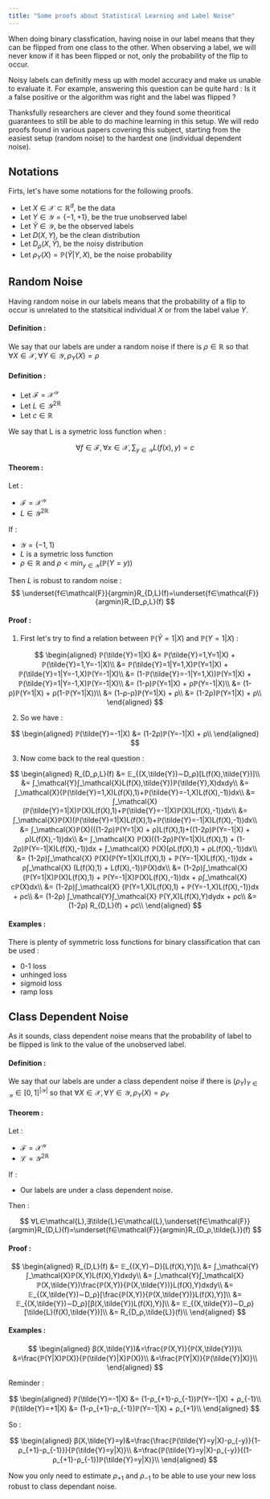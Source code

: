 ```yaml
---
title: "Some proofs about Statistical Learning and Label Noise"
---
```


When doing binary classfication, having noise in our label means that they can be flipped from one class to the other. When observing a label, we will never know if it has been flipped or not, only the probability of the flip to occur.

Noisy labels can definitly mess up with model accuracy and make us unable to evaluate it. For example, answering this question can be quite hard : Is it a false positive or the algorithm was right and the label was flipped ?

Thanksfully researchers are clever and they found some theoritical guarantees to still be able to do machine learning in this setup. We will redo proofs found in various papers covering this subject, starting from the easiest setup (random noise) to the hardest one (individual dependent noise).

<!--truncate-->

## Notations

Firts, let's have some notations for the following proofs.

- Let $X ∈ \mathcal{X} ⊂ ℝ^d$, be the data
- Let $Y ∈ \mathcal{Y} = \{-1,+1\}$, be the true unobserved label
- Let $\tilde{Y} ∈ \mathcal{Y}$, be the observed labels
- Let $D(X,Y)$, be the clean distribution
- Let $D_ρ(X,\tilde{Y})$, be the noisy distribution
- Let $ρ_Y(X) = ℙ(\tilde{Y}|Y,X)$, be the noise probability

## Random Noise

Having random noise in our labels means that the probability of a flip to occur is unrelated to the statsitical individual $X$ or from the label value $Y$.

#### Definition :

We say that our labels are under a random noise if there is $ρ∈ℝ$ so that $∀X∈\mathcal{X},∀Y∈\mathcal{Y}, ρ_Y(X)=ρ$

#### Definition :

* Let $\mathcal{F} = \mathcal{X}^{\mathcal{Y}}$
* Let $L∈\mathcal{Y^2}^{ℝ}$
* Let $c∈ℝ$

We say that L is a symetric loss function when :

$$
∀f∈\mathcal{F},∀x∈\mathcal{X},∑_{y∈\mathcal{Y}}L(f(x),y)=c
$$

#### Theorem :

Let :
* $\mathcal{F} = \mathcal{X}^{\mathcal{Y}}$
* $L∈\mathcal{Y^2}^{ℝ}$

If :
* $\mathcal{Y}=\{-1,1\}$
* $L$ is a symetric loss function
* $ρ∈ℝ$ and $ρ<min_{y∈\mathcal{Y}}(ℙ(Y=y))$

Then $L$ is robust to random noise :
$$
\underset{f∈\mathcal{F}}{argmin}R_{D,L}(f)=\underset{f∈\mathcal{F}}{argmin}R_{D_ρ,L}(f)
$$

#### Proof :

1. First let's try to find a relation between $ℙ(\tilde{Y}=1|X)$ and $ℙ(Y=1|X)$ :

$$
\begin{aligned}
ℙ(\tilde{Y}=1|X) &= ℙ(\tilde{Y}=1,Y=1|X) + ℙ(\tilde{Y}=1,Y=-1|X)\\
&= ℙ(\tilde{Y}=1|Y=1,X)ℙ(Y=1|X) + ℙ(\tilde{Y}=1|Y=-1,X)ℙ(Y=-1|X)\\
&= (1-ℙ(\tilde{Y}=-1|Y=1,X))ℙ(Y=1|X) + ℙ(\tilde{Y}=1|Y=-1,X)ℙ(Y=-1|X)\\
&= (1-ρ)ℙ(Y=1|X) + ρℙ(Y=-1|X)\\
&= (1-ρ)ℙ(Y=1|X) + ρ(1-ℙ(Y=1|X))\\
&= (1-ρ-ρ)ℙ(Y=1|X) + ρ\\
&= (1-2ρ)ℙ(Y=1|X) + ρ\\
\end{aligned}
$$

2. So we have :

$$
\begin{aligned}
ℙ(\tilde{Y}=-1|X) &= (1-2ρ)ℙ(Y=-1|X) + ρ\\
\end{aligned}
$$

3. Now come back to the real question :

$$
\begin{aligned}
R_{D_ρ,L}(f) &= 𝔼_{(X,\tilde{Y})∼D_ρ}[L(f(X),\tilde{Y})]\\
&= ∫_\mathcal{Y}∫_\mathcal{X}L(f(X),\tilde{Y})ℙ(\tilde{Y},X)dxdy\\
&= ∫_\mathcal{X}(ℙ(\tilde{Y}=1,X)L(f(X),1)+ℙ(\tilde{Y}=-1,X)L(f(X),-1))dx\\
&= ∫_\mathcal{X}(ℙ(\tilde{Y}=1|X)ℙ(X)L(f(X),1)+ℙ(\tilde{Y}=-1|X)ℙ(X)L(f(X),-1))dx\\
&= ∫_\mathcal{X}ℙ(X)(ℙ(\tilde{Y}=1|X)L(f(X),1)+ℙ(\tilde{Y}=-1|X)L(f(X),-1))dx\\
&= ∫_\mathcal{X}ℙ(X)(((1-2ρ)ℙ(Y=1|X) + ρ)L(f(X),1)+((1-2ρ)ℙ(Y=-1|X) + ρ)L(f(X),-1))dx\\
&= ∫_\mathcal{X} ℙ(X)((1-2ρ)ℙ(Y=1|X)L(f(X),1) + (1-2ρ)ℙ(Y=-1|X)L(f(X),-1))dx + ∫_\mathcal{X} ℙ(X)(ρL(f(X),1) + ρL(f(X),-1))dx\\
&= (1-2ρ)∫_\mathcal{X} ℙ(X)(ℙ(Y=1|X)L(f(X),1) + ℙ(Y=-1|X)L(f(X),-1))dx + ρ∫_\mathcal{X} (L(f(X),1) + L(f(X),-1))ℙ(X)dx\\
&= (1-2ρ)∫_\mathcal{X} (ℙ(Y=1|X)ℙ(X)L(f(X),1) + ℙ(Y=-1|X)ℙ(X)L(f(X),-1))dx + ρ∫_\mathcal{X} cℙ(X)dx\\
&= (1-2ρ)∫_\mathcal{X} (ℙ(Y=1,X)L(f(X),1) + ℙ(Y=-1,X)L(f(X),-1))dx + ρc\\
&= (1-2ρ) ∫_\mathcal{Y}∫_\mathcal{X} ℙ(Y,X)L(f(X),Y)dydx + ρc\\
&= (1-2ρ) R_{D,L}(f) + ρc\\
\end{aligned}
$$

#### Examples :

There is plenty of symmetric loss functions for binary classification that can be used :

* 0-1 loss
* unhinged loss
* sigmoid loss
* ramp loss

## Class Dependent Noise

As it sounds, class dependent noise means that the probability of label to be flipped is link to the value of the unobserved label.

#### Definition :

We say that our labels are under a class dependent noise if there is $(ρ_Y)_{Y∈\mathcal{Y}}∈[0,1]^{|\mathcal{Y}|}$ so that $∀X∈\mathcal{X},∀Y∈\mathcal{Y}, ρ_Y(X)=ρ_Y$

#### Theorem :

Let :
* $\mathcal{F} = \mathcal{X}^{\mathcal{Y}}$
* $\mathcal{L}=\mathcal{Y^2}^{ℝ}$

If :

* Our labels are under a class dependent noise.

Then :

$$
∀L∈\mathcal{L},∃\tilde{L}∈\mathcal{L},\underset{f∈\mathcal{F}}{argmin}R_{D,L}(f)=\underset{f∈\mathcal{F}}{argmin}R_{D_ρ,\tilde{L}}(f)
$$

#### Proof :

$$
\begin{aligned}
R_{D,L}(f) &= 𝔼_{(X,Y)∼D}[L(f(X),Y)]\\
&= ∫_\mathcal{Y}∫_\mathcal{X}ℙ(X,Y)L(f(X),Y)dxdy\\
&= ∫_\mathcal{Y}∫_\mathcal{X}ℙ(X,\tilde{Y})\frac{ℙ(X,Y)}{ℙ(X,\tilde{Y})}L(f(X),Y)dxdy\\
&= 𝔼_{(X,\tilde{Y})∼D_ρ}[\frac{ℙ(X,Y)}{ℙ(X,\tilde{Y})}L(f(X),Y)]\\
&= 𝔼_{(X,\tilde{Y})∼D_ρ}[β(X,\tilde{Y})L(f(X),Y)]\\
&= 𝔼_{(X,\tilde{Y})∼D_ρ}[\tilde{L}(f(X),\tilde{Y})]\\
&= R_{D_ρ,\tilde{L}}(f)\\
\end{aligned}
$$

#### Examples :

$$
\begin{aligned}
β(X,\tilde{Y})&=\frac{ℙ(X,Y)}{ℙ(X,\tilde{Y})}\\
&=\frac{ℙ(Y|X)ℙ(X)}{ℙ(\tilde{Y}|X)ℙ(X)}\\
&=\frac{ℙ(Y|X)}{ℙ(\tilde{Y}|X)}\\
\end{aligned}
$$

Reminder :

$$
\begin{aligned}
ℙ(\tilde{Y}=-1|X) &= (1-ρ_{+1}-ρ_{-1})ℙ(Y=-1|X) + ρ_{-1}\\ ℙ(\tilde{Y}=+1|X) &= (1-ρ_{+1}-ρ_{-1})ℙ(Y=-1|X) + ρ_{+1}\\
\end{aligned}
$$

So :

$$
\begin{aligned}
β(X,\tilde{Y}=y)&=\frac{\frac{ℙ(\tilde{Y}=y|X)-ρ_{-y}}{1-ρ_{+1}-ρ_{-1}}}{ℙ(\tilde{Y}=y|X)}\\
&=\frac{ℙ(\tilde{Y}=y|X)-ρ_{-y}}{(1-ρ_{+1}-ρ_{-1})ℙ(\tilde{Y}=y|X)}\\
\end{aligned}
$$

Now you only need to estimate $ρ_{+1}$ and $ρ_{-1}$ to be able to use your new loss robust to class dependant noise.
